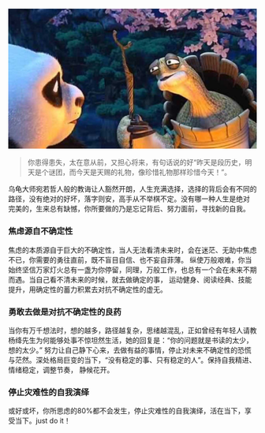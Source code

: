 ![img.png](img.png)
> 你患得患失，太在意从前，又担心将来，有句话说的好“昨天是段历史，明天是个谜团，而今天是天赐的礼物，像珍惜礼物那样珍惜今天！”。

 乌龟大师宛若哲人般的教诲让人豁然开朗，人生充满选择，选择的背后会有不同的路径，没有绝对的好坏，落字则安，高手从不举棋不定。没有哪一种人生是绝对
完美的，生来总有缺憾，你所要做的乃是忘记背后、努力面前，寻找新的自我。
### 焦虑源自不确定性
 焦虑的本质源自于巨大的不确定性，当人无法看清未来时，会在迷茫、无助中焦虑不已，你需要的勇往直前，既不盲目自信、也不妄自菲薄。
 纵使万般艰难，你当始终坚信万家灯火总有一盏为你停留，同理，万般工作，也总有一个会在未来不期而遇。当自己看不清未来的时候，就去做确定的事，
 运动健身、阅读经典、技能提升，用确定性的蓄力积累去对抗不确定性的虚无。
### 勇敢去做是对抗不确定性的良药
 当你有万千想法时，想的越多，路径越复杂，思绪越混乱，正如曾经有年轻人请教杨绛先生为何能够处事不惊坦然生活，她的回复是：“你的问题就是书读的太少，想的太少。”
努力让自己静下心来，去做有益的事情，停止对未来不确定性的恐慌与茫然。深处格局巨变的当下，“没有稳定的事、只有稳定的人”。保持自我精进、情绪稳定，调整节奏， 静候花开。
### 停止灾难性的自我演绎
 或好或坏，你所思虑的80%都不会发生，停止灾难性的自我演绎，活在当下，享受当下。just do it！
